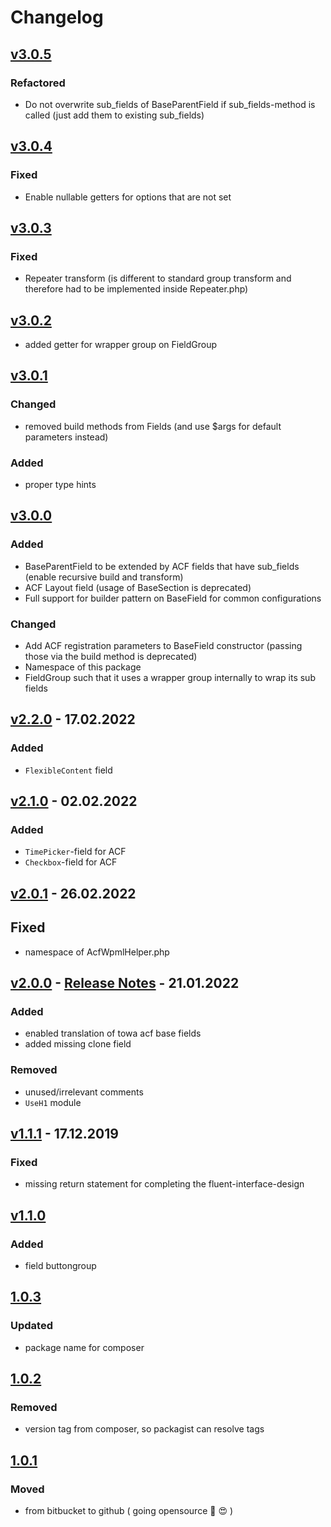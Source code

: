 # Changelog


## [v3.0.5]

### Refactored

- Do not overwrite sub_fields of BaseParentField if sub_fields-method is called (just add them to existing sub_fields)

## [v3.0.4]

### Fixed

- Enable nullable getters for options that are not set

## [v3.0.3]

### Fixed

- Repeater transform (is different to standard group transform and therefore had to be implemented inside Repeater.php)

## [v3.0.2]

- added getter for wrapper group on FieldGroup

## [v3.0.1]

### Changed

- removed build methods from Fields (and use $args for default parameters instead)

### Added

- proper type hints

## [v3.0.0]

### Added

- BaseParentField to be extended by ACF fields that have sub_fields (enable recursive build and transform)
- ACF Layout field (usage of BaseSection is deprecated)
- Full support for builder pattern on BaseField for common configurations

### Changed

- Add ACF registration parameters to BaseField constructor (passing those via the build method is deprecated)
- Namespace of this package 
- FieldGroup such that it uses a wrapper group internally to wrap its sub fields

## [v2.2.0] - 17.02.2022

### Added

- `FlexibleContent` field

## [v2.1.0] - 02.02.2022

### Added

- `TimePicker`-field for ACF
- `Checkbox`-field for ACF

## [v2.0.1] - 26.02.2022

## Fixed

- namespace of AcfWpmlHelper.php

## [v2.0.0] - [Release Notes](./docs/release-notes/v2.0.0.md) - 21.01.2022

### Added

- enabled translation of towa acf base fields
- added missing clone field

### Removed

- unused/irrelevant comments
- `UseH1` module

## [v1.1.1] - 17.12.2019

### Fixed

- missing return statement for completing the fluent-interface-design

## [v1.1.0]

### Added

- field buttongroup

## [1.0.3]

### Updated

- package name for composer

## [1.0.2]

### Removed

- version tag from composer, so packagist can resolve tags

## [1.0.1]

### Moved

- from bitbucket to github ( going opensource :muscle: :heart_eyes: )

[v3.0.5]: https://github.com/digit-one-dev/d1-acf-fields/releases/tag/v3.0.5
[v3.0.4]: https://github.com/digit-one-dev/d1-acf-fields/releases/tag/v3.0.4
[v3.0.3]: https://github.com/digit-one-dev/d1-acf-fields/releases/tag/v3.0.3
[v3.0.2]: https://github.com/digit-one-dev/d1-acf-fields/releases/tag/v3.0.2
[v3.0.1]: https://github.com/digit-one-dev/d1-acf-fields/releases/tag/v3.0.1
[v3.0.0]: https://github.com/digit-one-dev/d1-acf-fields/releases/tag/v3.0.0
[v2.2.0]: https://github.com/towa-digital/towa-acf-fields/releases/tag/v2.2.0
[v2.1.0]: https://github.com/towa-digital/towa-acf-fields/releases/tag/v2.1.0
[v2.0.1]: https://github.com/towa-digital/towa-acf-fields/releases/tag/v2.0.1
[v2.0.0]: https://github.com/towa-digital/towa-acf-fields/releases/tag/v2.0.0
[v1.1.1]: https://github.com/towa-digital/towa-acf-fields/releases/tag/v1.1.1
[v1.1.0]: https://github.com/towa-digital/towa-acf-fields/releases/tag/v1.1.0
[1.0.3]: https://github.com/towa-digital/towa-acf-fields/releases/tag/1.0.3
[1.0.2]: https://github.com/towa-digital/towa-acf-fields/releases/tag/1.0.2
[1.0.1]: https://github.com/towa-digital/towa-acf-fields/releases/tag/1.0.1
[1.0.0]: https://github.com/towa-digital/towa-acf-fields/releases/tag/1.0.0
[unreleased]: https://github.com/towa-digital/towa-acf-fields/tree/develop
